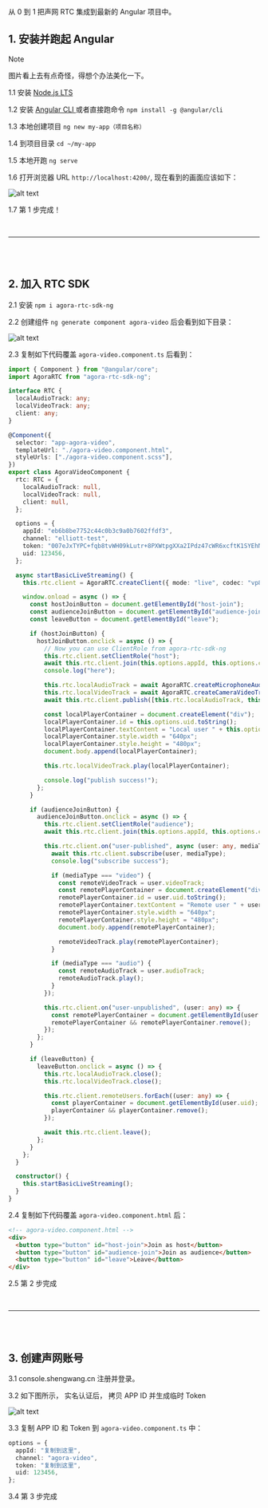 从 0 到 1 把声网 RTC 集成到最新的 Angular 项目中。

## 1. 安装并跑起 Angular

> [!NOTE]
> 图片看上去有点奇怪，得想个办法美化一下。

1.1 安装 [ Node.js LTS ](https://nodejs.org/en)

1.2 安装 [ Angular CLI ](https://angular.io/cli) 或者直接跑命令 `npm install -g @angular/cli`

1.3 本地创建项目 `ng new my-app（项目名称）`

1.4 到项目目录 `cd ~/my-app`

1.5 本地开跑 `ng serve`

1.6 打开浏览器 URL `http://localhost:4200/`, 现在看到的画面应该如下：

![alt text](image-2.png)

1.7 第 1 步完成！

<br>
<hr>
<br>
<br>

## 2. 加入 RTC SDK

2.1 安装 `npm i agora-rtc-sdk-ng`

2.2 创建组件 `ng generate component agora-video` 后会看到如下目录：

![alt text](image.png)

2.3 复制如下代码覆盖 `agora-video.component.ts` 后看到：

```ts
import { Component } from "@angular/core";
import AgoraRTC from "agora-rtc-sdk-ng";

interface RTC {
  localAudioTrack: any;
  localVideoTrack: any;
  client: any;
}

@Component({
  selector: "app-agora-video",
  templateUrl: "./agora-video.component.html",
  styleUrls: ["./agora-video.component.scss"],
})
export class AgoraVideoComponent {
  rtc: RTC = {
    localAudioTrack: null,
    localVideoTrack: null,
    client: null,
  };

  options = {
    appId: "eb6b8be7752c44c0b3c9a0b7602ffdf3",
    channel: "elliott-test",
    token: "007eJxTYPC+fqb8tvWH09kLutr+8PXWtpgXXa2IPdz47cWR6xcftK1SYEhNMkuySEo1Nzc1SjYxSTZIMk62TDRIMjczMEpLS0kzdnKWT2sIZGR4/3YKIyMDBIL4PAyuOTmZ+SUlugU5iZUMDADnEidX",
    uid: 123456,
  };

  async startBasicLiveStreaming() {
    this.rtc.client = AgoraRTC.createClient({ mode: "live", codec: "vp8" });

    window.onload = async () => {
      const hostJoinButton = document.getElementById("host-join");
      const audienceJoinButton = document.getElementById("audience-join");
      const leaveButton = document.getElementById("leave");

      if (hostJoinButton) {
        hostJoinButton.onclick = async () => {
          // Now you can use ClientRole from agora-rtc-sdk-ng
          this.rtc.client.setClientRole("host");
          await this.rtc.client.join(this.options.appId, this.options.channel, this.options.token, this.options.uid);
          console.log("here");

          this.rtc.localAudioTrack = await AgoraRTC.createMicrophoneAudioTrack();
          this.rtc.localVideoTrack = await AgoraRTC.createCameraVideoTrack();
          await this.rtc.client.publish([this.rtc.localAudioTrack, this.rtc.localVideoTrack]);

          const localPlayerContainer = document.createElement("div");
          localPlayerContainer.id = this.options.uid.toString();
          localPlayerContainer.textContent = "Local user " + this.options.uid;
          localPlayerContainer.style.width = "640px";
          localPlayerContainer.style.height = "480px";
          document.body.append(localPlayerContainer);

          this.rtc.localVideoTrack.play(localPlayerContainer);

          console.log("publish success!");
        };
      }

      if (audienceJoinButton) {
        audienceJoinButton.onclick = async () => {
          this.rtc.client.setClientRole("audience");
          await this.rtc.client.join(this.options.appId, this.options.channel, this.options.token, this.options.uid);

          this.rtc.client.on("user-published", async (user: any, mediaType: string) => {
            await this.rtc.client.subscribe(user, mediaType);
            console.log("subscribe success");

            if (mediaType === "video") {
              const remoteVideoTrack = user.videoTrack;
              const remotePlayerContainer = document.createElement("div");
              remotePlayerContainer.id = user.uid.toString();
              remotePlayerContainer.textContent = "Remote user " + user.uid.toString();
              remotePlayerContainer.style.width = "640px";
              remotePlayerContainer.style.height = "480px";
              document.body.append(remotePlayerContainer);

              remoteVideoTrack.play(remotePlayerContainer);
            }

            if (mediaType === "audio") {
              const remoteAudioTrack = user.audioTrack;
              remoteAudioTrack.play();
            }
          });

          this.rtc.client.on("user-unpublished", (user: any) => {
            const remotePlayerContainer = document.getElementById(user.uid);
            remotePlayerContainer && remotePlayerContainer.remove();
          });
        };
      }

      if (leaveButton) {
        leaveButton.onclick = async () => {
          this.rtc.localAudioTrack.close();
          this.rtc.localVideoTrack.close();

          this.rtc.client.remoteUsers.forEach((user: any) => {
            const playerContainer = document.getElementById(user.uid);
            playerContainer && playerContainer.remove();
          });

          await this.rtc.client.leave();
        };
      }
    };
  }

  constructor() {
    this.startBasicLiveStreaming();
  }
}
```

2.4 复制如下代码覆盖 `agora-video.component.html` 后：

```html
<!-- agora-video.component.html -->
<div>
  <button type="button" id="host-join">Join as host</button>
  <button type="button" id="audience-join">Join as audience</button>
  <button type="button" id="leave">Leave</button>
</div>
```

2.5 第 2 步完成

<br>
<hr>
<br>
<br>

## 3. 创建声网账号

3.1 console.shengwang.cn 注册并登录。

3.2 如下图所示， 实名认证后， 拷贝 APP ID 并生成临时 Token

![alt text](image-3.png)

3.3 复制 APP ID 和 Token 到 `agora-video.component.ts` 中：

```ts
options = {
  appId: "复制到这里",
  channel: "agora-video",
  token: "复制到这里",
  uid: 123456,
};
```

3.4 第 3 步完成
